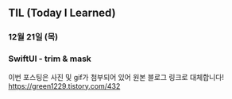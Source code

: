 ## TIL (Today I Learned)

### 12월 21일 (목)    
### SwiftUI - trim & mask    
이번 포스팅은 사진 및 gif가 첨부되어 있어 원본 블로그 링크로 대체합니다!   
https://green1229.tistory.com/432       